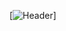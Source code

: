 [![Header](https://drive.google.com/file/d/1JeRzpAWggegnfh6TELGsWx6Crf04G2eV/view?usp=sharing "Header")]

